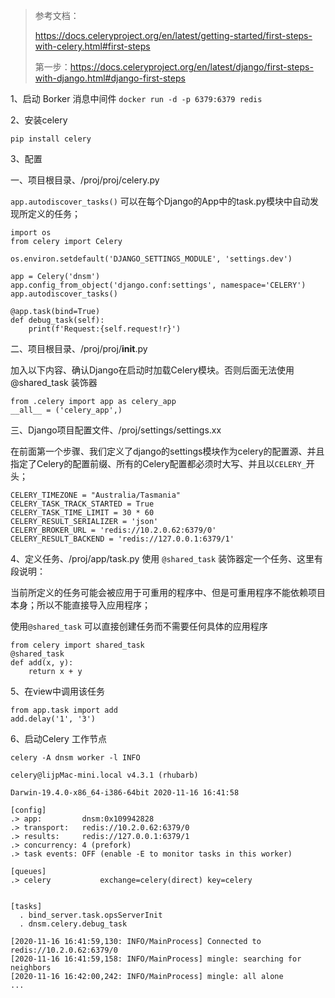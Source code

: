 > 参考文档：
>
> https://docs.celeryproject.org/en/latest/getting-started/first-steps-with-celery.html#first-steps
>
> 第一步：https://docs.celeryproject.org/en/latest/django/first-steps-with-django.html#django-first-steps

1、启动 Borker 消息中间件
```docker run -d -p 6379:6379 redis```

2、安装celery

```pip install celery```

3、配置

一、项目根目录、/proj/proj/celery.py

`app.autodiscover_tasks()` 可以在每个Django的App中的task.py模块中自动发现所定义的任务；

```
import os
from celery import Celery

os.environ.setdefault('DJANGO_SETTINGS_MODULE', 'settings.dev')

app = Celery('dnsm')
app.config_from_object('django.conf:settings', namespace='CELERY')
app.autodiscover_tasks()

@app.task(bind=True)
def debug_task(self):
    print(f'Request:{self.request!r}')

```

二、项目根目录、/proj/proj/__init__.py

加入以下内容、确认Django在启动时加载Celery模块。否则后面无法使用 @shared_task 装饰器

```
from .celery import app as celery_app
__all__ = ('celery_app',)

```


三、Django项目配置文件、/proj/settings/settings.xx

在前面第一个步骤、我们定义了django的settings模块作为celery的配置源、并且指定了Celery的配置前缀、所有的Celery配置都必须时大写、并且以`CELERY_`开头；

```
CELERY_TIMEZONE = "Australia/Tasmania"
CELERY_TASK_TRACK_STARTED = True
CELERY_TASK_TIME_LIMIT = 30 * 60
CELERY_RESULT_SERIALIZER = 'json'
CELERY_BROKER_URL = 'redis://10.2.0.62:6379/0'
CELERY_RESULT_BACKEND = 'redis://127.0.0.1:6379/1'
```
4、定义任务、/proj/app/task.py
使用 `@shared_task` 装饰器定一个任务、这里有段说明：

当前所定义的任务可能会被应用于可重用的程序中、但是可重用程序不能依赖项目本身；所以不能直接导入应用程序；

使用`@shared_task` 可以直接创建任务而不需要任何具体的应用程序

```
from celery import shared_task
@shared_task
def add(x, y):
    return x + y
```
5、在view中调用该任务

```
from app.task import add
add.delay('1', '3')
```
6、启动Celery 工作节点

`celery -A dnsm worker -l INFO`
```
celery@lijpMac-mini.local v4.3.1 (rhubarb)

Darwin-19.4.0-x86_64-i386-64bit 2020-11-16 16:41:58

[config]
.> app:         dnsm:0x109942828
.> transport:   redis://10.2.0.62:6379/0
.> results:     redis://127.0.0.1:6379/1
.> concurrency: 4 (prefork)
.> task events: OFF (enable -E to monitor tasks in this worker)

[queues]
.> celery           exchange=celery(direct) key=celery


[tasks]
  . bind_server.task.opsServerInit
  . dnsm.celery.debug_task

[2020-11-16 16:41:59,130: INFO/MainProcess] Connected to redis://10.2.0.62:6379/0
[2020-11-16 16:41:59,158: INFO/MainProcess] mingle: searching for neighbors
[2020-11-16 16:42:00,242: INFO/MainProcess] mingle: all alone
...

```
